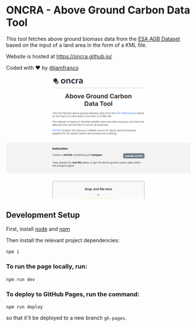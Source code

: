 # ONCRA - Above Ground Carbon Data Tool

This tool fetches above ground biomass data from the 
[ESA AGB Dataset](https://data.ceda.ac.uk/neodc/esacci/biomass/data/agb/maps/v4.0) 
based on the input of a land area in the form of a KML file.

Website is hosted at https://oncra.github.io/

Coded with ❤️ by [@iamfranco](https://github.com/iamfranco)

![app demo](public/oncra_app_demo.gif)

## Development Setup 
First, install [node](https://nodejs.org/en) and [npm](https://docs.npmjs.com/downloading-and-installing-node-js-and-npm)

Then install the relevant project dependencies:
```
npm i
```

### To run the page locally, run:
```
npm run dev
```


### To deploy to GitHub Pages, run the command:
```
npm run deploy
```
so that it'll be deployed to a new branch `gh-pages`.
